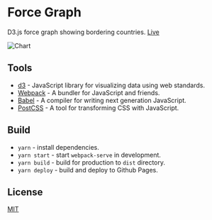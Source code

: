 # Force Graph

<p>D3.js force graph showing bordering countries. <a href="https://azdanov.github.io/force-graph/">Live</a></p>

![Chart](https://user-images.githubusercontent.com/6123841/43878463-0016f7b4-9ba8-11e8-9fc7-3d5188f089fa.png)

## Tools

- [d3](https://d3js.org/) - JavaScript library for visualizing data using web standards.
- [Webpack](https://webpack.js.org/) - A bundler for JavaScript and friends.
- [Babel](https://babeljs.io/) - A compiler for writing next generation JavaScript.
- [PostCSS](https://postcss.org/) - A tool for transforming CSS with JavaScript.

## Build

- `yarn` - install dependencies.
- `yarn start` - start `webpack-serve` in development.
- `yarn build` - build for production to `dist` directory.
- `yarn deploy` - build and deploy to Github Pages.

## License

[MIT](./LICENSE)
